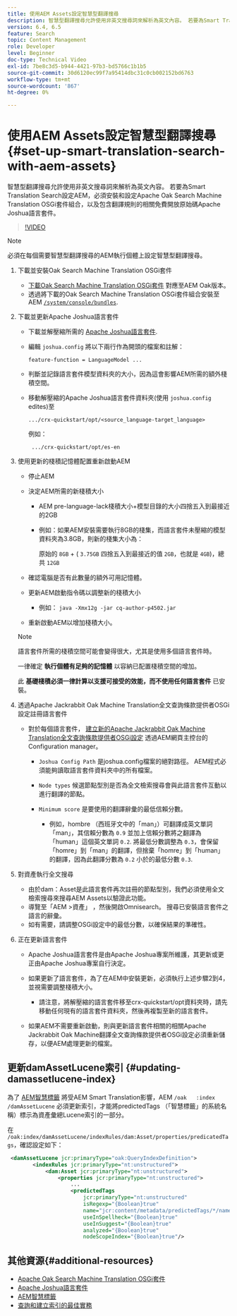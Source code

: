 ```yaml
---
title: 使用AEM Assets設定智慧型翻譯搜尋
description: 智慧型翻譯搜尋允許使用非英文搜尋詞來解析為英文內容。 若要為Smart Translation Search設定AEM，必須安裝和設定Apache Oak Search Machine Translation OSGi套件組合，以及包含翻譯規則的相關免費開放原始碼Apache Joshua語言套件。
version: 6.4, 6.5
feature: Search
topic: Content Management
role: Developer
level: Beginner
doc-type: Technical Video
exl-id: 7be8c3d5-b944-4421-97b3-bd5766c1b1b5
source-git-commit: 30d6120ec99f7a95414dbc31c0cb002152bd6763
workflow-type: tm+mt
source-wordcount: '867'
ht-degree: 0%

---
```


# 使用AEM Assets設定智慧型翻譯搜尋{#set-up-smart-translation-search-with-aem-assets}

智慧型翻譯搜尋允許使用非英文搜尋詞來解析為英文內容。 若要為Smart Translation Search設定AEM，必須安裝和設定Apache Oak Search Machine Translation OSGi套件組合，以及包含翻譯規則的相關免費開放原始碼Apache Joshua語言套件。

>[!VIDEO](https://video.tv.adobe.com/v/21291?quality=12&learn=on)

>[!NOTE]
>
>必須在每個需要智慧型翻譯搜尋的AEM執行個體上設定智慧型翻譯搜尋。

1. 下載並安裝Oak Search Machine Translation OSGi套件
   * [下載Oak Search Machine Translation OSGi套件](https://search.maven.org/#search%7Cgav%7C1%7Cg%3A%22org.apache.jackrabbit%22%20AND%20a%3A%22oak-search-mt%22) 對應至AEM Oak版本。
   * 透過將下載的Oak Search Machine Translation OSGi套件組合安裝至AEM [`/system/console/bundles`](http://localhost:4502/system/console/bundles).

2. 下載並更新Apache Joshua語言套件
   * 下載並解壓縮所需的 [Apache Joshua語言套件](https://cwiki.apache.org/confluence/display/JOSHUA/Language+Packs).
   * 編輯 `joshua.config` 將以下兩行作為開頭的檔案和註解：

     ```
     feature-function = LanguageModel ...
     ```

   * 判斷並記錄語言套件模型資料夾的大小，因為這會影響AEM所需的額外棧積空間。
   * 移動解壓縮的Apache Joshua語言套件資料夾(使用 `joshua.config` edites)至

     ```
     .../crx-quickstart/opt/<source_language-target_language>
     ```

     例如：

     ```
      .../crx-quickstart/opt/es-en
     ```

3. 使用更新的棧積記憶體配置重新啟動AEM
   * 停止AEM
   * 決定AEM所需的新棧積大小

      * AEM pre-language-lack棧積大小+模型目錄的大小四捨五入到最接近的2GB
      * 例如：如果AEM安裝需要執行8GB的棧集，而語言套件未壓縮的模型資料夾為3.8GB，則新的棧集大小為：

        原始的 `8GB` + ( `3.75GB` 四捨五入到最接近的值 `2GB`，也就是 `4GB`)，總共 `12GB`

   * 確認電腦是否有此數量的額外可用記憶體。
   * 更新AEM啟動指令碼以調整新的棧積大小

      * 例如： `java -Xmx12g -jar cq-author-p4502.jar`

   * 重新啟動AEM以增加棧積大小。

   >[!NOTE]
   >
   >語言套件所需的棧積空間可能會變得很大，尤其是使用多個語言套件時。
   >
   >
   >一律確定 **執行個體有足夠的記憶體** 以容納已配置棧積空間的增加。
   >
   >
   >此 **基礎棧積必須一律計算以支援可接受的效能，而不使用任何語言套件** 已安裝。

4. 透過Apache Jackrabbit Oak Machine Translation全文查詢條款提供者OSGi設定註冊語言套件

   * 對於每個語言套件， [建立新的Apache Jackrabbit Oak Machine Translation全文查詢條款提供者OSGi設定](http://localhost:4502/system/console/configMgr/org.apache.jackrabbit.oak.plugins.index.mt.MTFulltextQueryTermsProviderFactory) 透過AEM網頁主控台的Configuration manager。

      * `Joshua Config Path` 是joshua.config檔案的絕對路徑。 AEM程式必須能夠讀取語言套件資料夾中的所有檔案。
      * `Node types` 候選節點型別是否為全文檢索搜尋會與此語言套件互動以進行翻譯的節點。
      * `Minimum score` 是要使用的翻譯辭彙的最低信賴分數。

         * 例如，hombre （西班牙文中的「man」）可翻譯成英文單詞「man」，其信賴分數為 `0.9` 並加上信賴分數將之翻譯為「human」這個英文單詞 `0.2`. 將最低分數調整為 `0.3`，會保留「homre」到「man」的翻譯，但捨棄「homre」到「human」的翻譯，因為此翻譯分數為 `0.2` 小於的最低分數 `0.3`.

5. 對資產執行全文搜尋
   * 由於dam：Asset是此語言套件再次註冊的節點型別，我們必須使用全文檢索搜尋來搜尋AEM Assets以驗證此功能。
   * 導覽至「AEM >資產」 ，然後開啟Omnisearch。 搜尋已安裝語言套件之語言的辭彙。
   * 如有需要，請調整OSGi設定中的最低分數，以確保結果的準確性。

6. 正在更新語言套件
   * Apache Joshua語言套件是由Apache Joshua專案所維護，其更新或更正由Apache Joshua專案自行決定。
   * 如果更新了語言套件，為了在AEM中安裝更新，必須執行上述步驟2到4，並視需要調整棧積大小。

      * 請注意，將解壓縮的語言套件移至crx-quickstart/opt資料夾時，請先移動任何現有的語言套件資料夾，然後再複製至新的語言套件。

   * 如果AEM不需要重新啟動，則與更新語言套件相關的相關Apache Jackrabbit Oak Machine翻譯全文查詢條款提供者OSGi設定必須重新儲存，以便AEM處理更新的檔案。

## 更新damAssetLucene索引 {#updating-damassetlucene-index}

為了 [AEM智慧標籤](https://helpx.adobe.com/experience-manager/6-3/assets/using/touch-ui-smart-tags.html) 將受AEM Smart Translation影響，AEM `/oak   :index  /damAssetLucene` 必須更新索引，才能將predictedTags （「智慧標籤」的系統名稱）標示為資產彙總Lucene索引的一部分。

在 `/oak:index/damAssetLucene/indexRules/dam:Asset/properties/predicatedTags`，確認設定如下：

```xml
 <damAssetLucene jcr:primaryType="oak:QueryIndexDefinition">
        <indexRules jcr:primaryType="nt:unstructured">
            <dam:Asset jcr:primaryType="nt:unstructured">
                <properties jcr:primaryType="nt:unstructured">
                    ...
                    <predictedTags
                        jcr:primaryType="nt:unstructured"
                        isRegexp="{Boolean}true"
                        name="jcr:content/metadata/predictedTags/*/name"
                        useInSpellheck="{Boolean}true"
                        useInSuggest="{Boolean}true"
                        analyzed="{Boolean}true"
                        nodeScopeIndex="{Boolean}true"/>
```

## 其他資源{#additional-resources}

* [Apache Oak Search Machine Translation OSGi套件](https://search.maven.org/#search%7Cgav%7C1%7Cg%3A%22org.apache.jackrabbit%22%20AND%20a%3A%22oak-search-mt%22)
* [Apache Joshua語言套件](https://cwiki.apache.org/confluence/display/JOSHUA/Language+Packs)
* [AEM智慧標籤](https://helpx.adobe.com/experience-manager/6-3/assets/using/touch-ui-smart-tags.html)
* [查詢和建立索引的最佳實務](https://helpx.adobe.com/experience-manager/6-5/sites/deploying/using/best-practices-for-queries-and-indexing.html)
